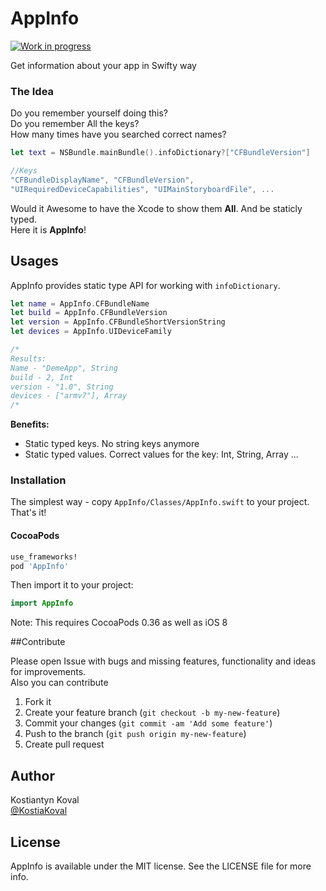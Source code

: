 AppInfo
=====
[![Work in progress](https://img.shields.io/badge/status-work%20in%20progress-blue.svg)](https://github.com/kostiakoval/AppInfo)

Get information about your app in Swifty way

### The Idea

Do you remember yourself doing this?  
Do you remember All the keys?  
How many times have you searched correct names?

```swift
let text = NSBundle.mainBundle().infoDictionary?["CFBundleVersion"]

//Keys
"CFBundleDisplayName", "CFBundleVersion",
"UIRequiredDeviceCapabilities", "UIMainStoryboardFile", ...
```
Would it Awesome to have the Xcode to show them **All**. And be staticly typed.  
Here it is **AppInfo**!
 
## Usages

AppInfo provides static type API for working with `infoDictionary`.

```swift
let name = AppInfo.CFBundleName 
let build = AppInfo.CFBundleVersion
let version = AppInfo.CFBundleShortVersionString
let devices = AppInfo.UIDeviceFamily

/*
Results:
Name - "DemeApp", String
build - 2, Int
version - "1.0", String
devices - ["armv7"], Array
/*
```

**Benefits:**

- Static typed keys. No string keys anymore
- Static typed values. Correct values for the key: Int, String, Array ...


### Installation

The simplest way - copy `AppInfo/Classes/AppInfo.swift` to your project. That's it!

#### CocoaPods

```ruby
use_frameworks!
pod 'AppInfo'
```
Then import it to your project:
```swift
import AppInfo
```

Note: This requires CocoaPods 0.36 as well as iOS 8 


##Contribute

Please open Issue with bugs and missing features, functionality and ideas for improvements.   
Also you can contribute

1. Fork it
2. Create your feature branch (`git checkout -b my-new-feature`)
3. Commit your changes (`git commit -am 'Add some feature'`)
4. Push to the branch (`git push origin my-new-feature`)
5. Create pull request

## Author

Kostiantyn Koval  
[@KostiaKoval](https://twitter.com/KostiaKoval)

## License

AppInfo is available under the MIT license. See the LICENSE file for more info.